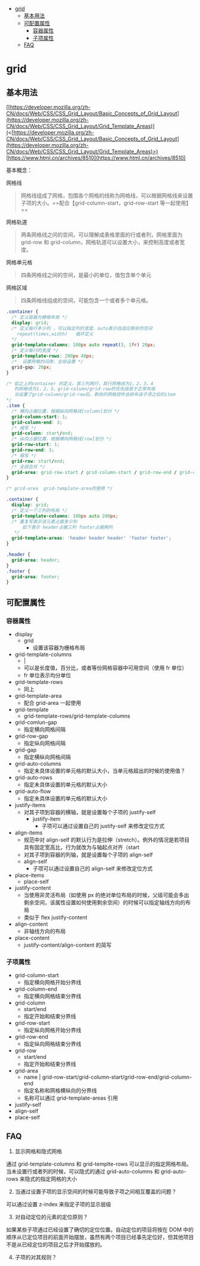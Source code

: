 - [grid](#grid)
  - [基本用法](#%E5%9F%BA%E6%9C%AC%E7%94%A8%E6%B3%95)
  - [可配置属性](#%E5%8F%AF%E9%85%8D%E7%BD%AE%E5%B1%9E%E6%80%A7)
    - [容器属性](#%E5%AE%B9%E5%99%A8%E5%B1%9E%E6%80%A7)
    - [子项属性](#%E5%AD%90%E9%A1%B9%E5%B1%9E%E6%80%A7)
  - [FAQ](#faq)

# grid

## 基本用法

[[https://developer.mozilla.org/zh-CN/docs/Web/CSS/CSS_Grid_Layout/Basic_Concepts_of_Grid_Layout](https://developer.mozilla.org/zh-CN/docs/Web/CSS/CSS_Grid_Layout/Grid_Template_Areas)](<[https://developer.mozilla.org/zh-CN/docs/Web/CSS/CSS_Grid_Layout/Basic_Concepts_of_Grid_Layout](https://developer.mozilla.org/zh-CN/docs/Web/CSS/CSS_Grid_Layout/Grid_Template_Areas)>)
[https://www.html.cn/archives/8510](https://www.html.cn/archives/8510)

基本概念：

网格线

> 网格线组成了网格，包围各个网格的线称为网格线，可以根据网格线来设置子项的大小。==配合【grid-column-start，grid-row-start 等一起使用】==

网格轨道

> 两条网格线之间的空间，可以理解成表格里面的行或者列，网格里面为 grid-row 和 grid-column，网格轨道可以设置大小，来控制高度或者宽度。

网格单元格

> 四条网格线之间的空间，是最小的单位，值包含单个单元

网格区域

> 四条网格线组成的空间，可能包含一个或者多个单元格。

```css
.container {
  /* 定义容器为栅格布局 */
  display: grid;
  /* 定义每行多少列 ，可以指定列的宽度，auto表示自适应剩余的空间
    repeat(times,width)   循环定义
  */
  grid-template-columns: 100px auto repeat(3, 1fr) 20px;
  /* 定义每行的宽度 */
  grid-template-rows: 200px 40px;
  /*  设置网格的间隙，全局设置 */
  grid-gap: 20px;
}

/* 如之上的container 的定义，其三列两行，其行网格线为1，2，3，4
   列网格线为1，2，3。grid-column/grid-row的优先级高于正常布局
   当设置了grid-column/grid-row后，剩余的网格控件会排布该子项之后的item 
*/
.item {
  /* 横向占据位置，根据纵向网格线[column]划分 */
  grid-column-start: 1;
  grid-column-end: 3;
  /* 缩写 */
  grid-column: start/end;
  /* 纵向占据位置，根据横向网格线[row]划分 */
  grid-row-start: 1;
  grid-row-end: 3;
  /* 缩写 */
  grid-row: start/end;
  /* 全部合并 */
  grid-area: grid-row-start / grid-column-start / grid-row-end / grid-colun-end;
}

/* grid-area  grid-template-area的使用 */

.container {
  display: grid;
  /* 定义一个三列的布局 */
  grid-template-columns: 100px auto 200px;
  /* 重复写表示该元素占据多少列
      如下表示 header占据三列 footer占据两列
   */
  grid-template-areas: 'header header header' 'footer footer';
}

.header {
  grid-area: header;
}
.footer {
  grid-area: footer;
}
```

## 可配置属性

### 容器属性

- display
  - grid
    - 设置该容器为栅格布局
- grid-template-columns
  - <track-size> | <line-name>
  - 可以是长度值，百分比，或者等份网格容器中可用空间（使用 fr 单位）
  - fr 单位表示均分单位
- grid-template-rows
  - 同上
- grid-template-area
  - 配合 grid-area 一起使用
- grid-template
  - grid-template-rows/grid-template-columns
- grid-comlun-gap
  - 指定横向网格间隔
- grid-row-gap
  - 指定纵向网格间隔
- grid-gap
  - 指定横纵向网格间隔
- grid-auto-columns
  - 指定未具体设置的单元格的默认大小，当单元格超出的时候的使用值？
- grid-auto-rows
  - 指定未具体设置的单元格的默认大小
- grid-auto-flow
  - 指定未具体设置的单元格的默认大小
- justify-items
  - 对其子项到容器的横轴，就是设置每个子项的 justify-self
    - justify-item
      - 子项可以通过设置自己的 justify-self 来修改定位方式
- align-items
  - 规范中对 align-self 的默认行为是拉伸（stretch）。例外的情况是若项目具有固定宽高比，行为就改为与轴起点对齐（start
  - 对其子项到容器的列轴，就是设置每个子项的 align-self
  - align-self
    - 子项可以通过设置自己的 align-self 来修改定位方式
- place-items
  - place-self
- justify-content
  - 当使用非灵活布局（如使用 px 的绝对单位布局的时候，父级可能会多出剩余空间，该属性设置如何使用剩余空间）的时候可以指定轴线方向的布局
  - 类似于 flex justify-content
- align-content
  - 非轴线方向的布局
- place-content
  - justify-content/align-content 的简写

### 子项属性

- grid-column-start
  - 指定横向网格开始分界线
- grid-column-end
  - 指定横向网格结束分界线
- grid-column
  - start/end
  - 指定开始和结束分界线
- grid-row-start
  - 指定纵向网格开始分界线
- grid-row-end
  - 指定纵向网格结束分界线
- grid-row
  - start/end
  - 指定开始和结束分界线
- grid-area
  - name | grid-row-start/grid-column-start/grid-row-end/grid-column-end
  - 指定名称和网格横纵向的分界线
  - 名称可以通过 grid-template-areas 引用
- justify-self
- align-self
- place-self

## FAQ

1. 显示网格和隐式网格

通过 grid-template-columns 和 grid-templte-rows 可以显示的指定网格布局。当未设置行或者列的时候，可以隐式的通过 grid-auto-columns 和 grid-auto-rows 来隐式的指定网格的大小

2. 当通过设置子项的显示空间的时候可能导致子项之间相互覆盖的问题？

可以通过设置 z-index 来指定子项的显示层级

3. 对自动定位的元素的定位原则？

如果某些子项通过已经设置了确切的定位位置。自动定位的项目将按在 DOM 中的顺序从已定位项目的前面开始摆放，虽然有两个项目已经事先定位好，但其他项目不是从已经定位的项目之后才开始摆放的。

4. 子项的对其规则？
